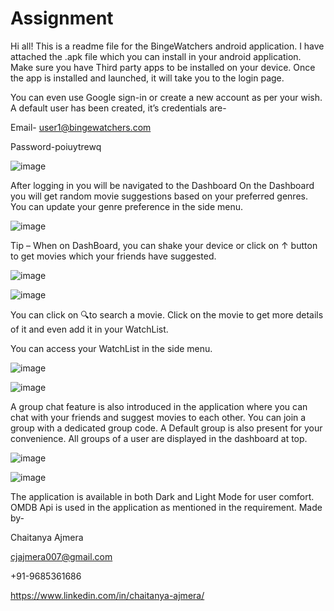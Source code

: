 # Assignment
Hi all!
This is a readme file for the BingeWatchers android application.
I have attached the .apk file which you can install in your android application. Make sure you have Third party apps to be installed on your device.
Once the app is installed and launched, it will take you to the login page.
 

You can even use Google sign-in or create a new account as per your wish. A default user has been created, it’s credentials are-

Email- user1@bingewatchers.com

Password-poiuytrewq

![image](https://user-images.githubusercontent.com/107471690/173549703-4ef1c9ec-fc0c-4195-a713-6f69ae247825.png)



After logging in you will be navigated to the Dashboard
On the Dashboard you will get random movie suggestions based on your preferred genres. You can update your genre preference in the side menu.
 

![image](https://user-images.githubusercontent.com/107471690/173549751-2e68cba8-7d04-47d3-9b63-3bb044fe2a45.png)

Tip – When on DashBoard, you can shake your device or click on ↑ button to get movies which your friends have suggested.



![image](https://user-images.githubusercontent.com/107471690/173549821-98332f1d-9b02-4ecf-a18a-98e086bd5734.png)

![image](https://user-images.githubusercontent.com/107471690/173549839-658ef80b-19aa-4c01-a56f-24b105f18f25.png)


		 
You can click on 🔍to search a movie. Click on the movie to get more details of it and even add it in your WatchList.



You can access your WatchList in the side menu.

![image](https://user-images.githubusercontent.com/107471690/173549889-e7154323-de66-4168-97e0-342a08ebb54d.png)

![image](https://user-images.githubusercontent.com/107471690/173549912-2afd361d-8088-4e0c-bb37-f5e3951b211c.png)







A group chat feature is also introduced in the application where you can chat with your friends and suggest movies to each other. You can join a group with a dedicated group code. A  Default group is also present for your convenience. All groups of a user are displayed in the dashboard at top.

![image](https://user-images.githubusercontent.com/107471690/173550081-51bf91fc-3278-48ff-aa50-3af5f4e525f8.png)

![image](https://user-images.githubusercontent.com/107471690/173550128-5d200d46-a57f-44da-aef0-788df1b81294.png)

       

The application is available in both Dark and Light Mode for user comfort.
OMDB Api is used in the application as mentioned in the requirement.
Made by- 

Chaitanya Ajmera

cjajmera007@gmail.com

+91-9685361686

https://www.linkedin.com/in/chaitanya-ajmera/


